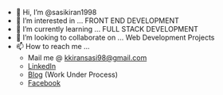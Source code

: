 - 👋 Hi, I’m @sasikiran1998
- 👀 I’m interested in ...
      FRONT END DEVELOPMENT
- 🌱 I’m currently learning ...
        FULL STACK DEVELOPMENT
- 💞️ I’m looking to collaborate on ... Web Development Projects
- 📫 How to reach me ... 
    * Mail me @ kkiransasi98@gmail.com
    * [LinkedIn](https://www.linkedin.com/in/sasi-kiran-a2a2121a4/)
    * [Blog](https://www.blogger.com/blog/posts/146610182010093022?pli=1) (Work Under Process)
    * [Facebook](https://www.facebook.com/profile.php?id=100062540059539)

<!---
sasikiran1998/sasikiran1998 is a ✨ special ✨ repository because its `README.md` (this file) appears on your GitHub profile.
You can click the Preview link to take a look at your changes.
--->
